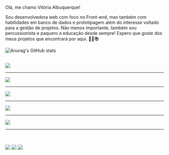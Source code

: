  Olá, me chamo Vitória Albuquerque! 
 <br>

 Sou desenvolvedora web com foco no Front-end, mas também com habilidades em banco de dados e prototipagem além do interesse voltado para a gestão de projetos. Não menos importante, também sou percussionista e paquero a educação desde sempre! Espero que goste dos meus projetos que encontrará por aqui. 👩‍💻📚
 
 ![Anurag's GitHub stats](https://github-readme-stats.vercel.app/api?username=vialbuquerquz&show_icons=true&theme=radical)

 <br>
   <img src="https://img.shields.io/badge/HTML5-E34F26?style=for-the-badge&logo=html5&logoColor=white" target=_blank></img><hr>
   <img src="https://img.shields.io/badge/CSS3-1572B6?style=for-the-badge&logo=css3&logoColor=white" tart=_blank></img><hr>
   <img src="https://img.shields.io/badge/JavaScript-F7DF1E?style=for-the-badge&logo=javascript&logoColor=black" target=_blank></img><hr>
   <img src="https://img.shields.io/badge/React-20232A?style=for-the-badge&logo=react&logoColor=61DAFB" target=_blank></img><hr>
   <img src="https://img.shields.io/badge/Trello-0052CC?style=for-the-badge&logo=trello&logoColor=white" target=_blank></img><hr>
 <br>
 <br>
<a href="https://www.instagram.com/vi.albuquerquz/?next=%2F"> <img src="https://img.shields.io/badge/Instagram-E4405F?style=for-the-badge&logo=instagram&logoColor=white" target=_blank></a>
 <a href="https://www.linkedin.com/in/vit%C3%B3ria-albuquerque-3647b8199/"> <img src="https://img.shields.io/badge/LinkedIn-0077B5?style=for-the-badge&logo=linkedin&logoColor=white" target=_blank></a>
  <a href="albuquerquev1211@gmail.com"> <img src="https://img.shields.io/badge/Gmail-D14836?style=for-the-badge&logo=gmail&logoColor=white" target=_blank></a>
  
